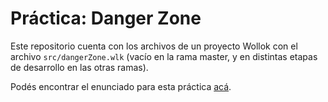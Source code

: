 # Práctica: Danger Zone

Este repositorio cuenta con los archivos de un proyecto Wollok con el archivo `src/dangerZone.wlk` (vacío en la rama master, y en distintas etapas de desarrollo en las otras ramas).

Podés encontrar el enunciado para esta práctica [acá](https://docs.google.com/document/d/e/2PACX-1vRFhr0lXZkZoovSdMhpqNr45HMn6NsuRTsQBJXVCDReAqqcvaOtskwIJCV9K7vIbWAXHlF2gFjaQwD9/pub).

